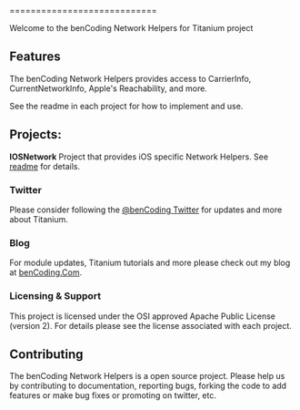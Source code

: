  ============================

Welcome to the benCoding Network Helpers for Titanium project


Features
--------------------

The benCoding Network Helpers provides access to CarrierInfo, CurrentNetworkInfo, 
Apple's Reachability, and more.

See the readme in each project for how to implement and use.

## Projects:
<b>IOSNetwork</b> Project that provides iOS specific Network Helpers. See 
[readme](http://) for details.

### Twitter

Please consider following the [@benCoding Twitter](http://www.twitter.com/benCoding) for updates 
and more about Titanium.

### Blog

For module updates, Titanium tutorials and more please check out my blog at [benCoding.Com](http://benCoding.com). 

### Licensing & Support

This project is licensed under the OSI approved Apache Public License (version 2). For details
please see the license associated with each project.

Contributing
------------

The benCoding Network Helpers is a open source project.  Please help us by contributing to documentation,
reporting bugs, forking the code to add features or make bug fixes or promoting on twitter, etc.




